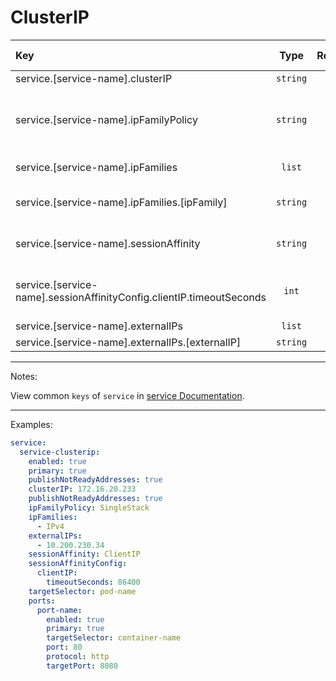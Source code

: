 # ClusterIP

| Key                                                                  |   Type    | Required | Helm Template | Default | Description                                                                |
| :------------------------------------------------------------------- | :-------: | :------: | :-----------: | :-----: | :------------------------------------------------------------------------- |
| service.[service-name].clusterIP                                     | `string`  |    ❌    |      ✅       |         | Custom Cluster IP                                                          |
| service.[service-name].ipFamilyPolicy                                | `string`  |    ❌    |      ✅       |         | Define the ipFamilyPolicy (SingleStack, PreferDualStack, RequireDualStack) |
| service.[service-name].ipFamilies                                    |  `list`   |    ❌    |      ❌       |         | Define the ipFamilies                                                      |
| service.[service-name].ipFamilies.[ipFamily]                         | `string`  |    ✅    |      ✅       |         | Define the ipFamily (IPv4, IPv6)                                           |
| service.[service-name].sessionAffinity                               | `string`  |    ❌    |      ✅       |         | Define the session affinity (ClientIP, None)                               |
| service.[service-name].sessionAffinityConfig.clientIP.timeoutSeconds |   `int`   |    ❌    |      ✅       |         | Define the timeout for ClientIP session affinity (0-86400)                 |
| service.[service-name].externalIPs                                   |  `list`   |            ❌             |         ❌         |                    | Define externalIPs                                                                                                                    |
| service.[service-name].externalIPs.[externalIP]                      | `string`  |            ✅             |         ✅         |                    | The external IP                                                                                                                       |

---

Notes:

View common `keys` of `service` in [service Documentation](README.md).

---

Examples:

```yaml
service:
  service-clusterip:
    enabled: true
    primary: true
    publishNotReadyAddresses: true
    clusterIP: 172.16.20.233
    publishNotReadyAddresses: true
    ipFamilyPolicy: SingleStack
    ipFamilies:
      - IPv4
    externalIPs:
      - 10.200.230.34
    sessionAffinity: ClientIP
    sessionAffinityConfig:
      clientIP:
        timeoutSeconds: 86400
    targetSelector: pod-name
    ports:
      port-name:
        enabled: true
        primary: true
        targetSelector: container-name
        port: 80
        protocol: http
        targetPort: 8080
```
